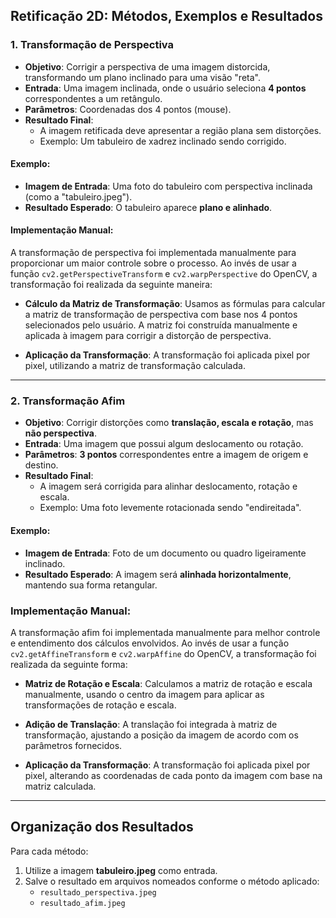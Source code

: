 ## Retificação 2D: Métodos, Exemplos e Resultados

### **1. Transformação de Perspectiva**
- **Objetivo**: Corrigir a perspectiva de uma imagem distorcida, transformando um plano inclinado para uma visão "reta".
- **Entrada**: Uma imagem inclinada, onde o usuário seleciona **4 pontos** correspondentes a um retângulo.
- **Parâmetros**: Coordenadas dos 4 pontos (mouse).
- **Resultado Final**:
   - A imagem retificada deve apresentar a região plana sem distorções.
   - Exemplo: Um tabuleiro de xadrez inclinado sendo corrigido.

#### **Exemplo**:
- **Imagem de Entrada**: Uma foto do tabuleiro com perspectiva inclinada (como a "tabuleiro.jpeg").
- **Resultado Esperado**: O tabuleiro aparece **plano e alinhado**.

#### **Implementação Manual**:
A transformação de perspectiva foi implementada manualmente para proporcionar um maior controle sobre o processo. Ao invés de usar a função `cv2.getPerspectiveTransform` e `cv2.warpPerspective` do OpenCV, a transformação foi realizada da seguinte maneira:

- **Cálculo da Matriz de Transformação**: Usamos as fórmulas para calcular a matriz de transformação de perspectiva com base nos 4 pontos selecionados pelo usuário. A matriz foi construída manualmente e aplicada à imagem para corrigir a distorção de perspectiva.

- **Aplicação da Transformação**: A transformação foi aplicada pixel por pixel, utilizando a matriz de transformação calculada.


---

### **2. Transformação Afim**
- **Objetivo**: Corrigir distorções como **translação, escala e rotação**, mas **não perspectiva**.
- **Entrada**: Uma imagem que possui algum deslocamento ou rotação.
- **Parâmetros**: **3 pontos** correspondentes entre a imagem de origem e destino.
- **Resultado Final**:
   - A imagem será corrigida para alinhar deslocamento, rotação e escala.
   - Exemplo: Uma foto levemente rotacionada sendo "endireitada".

#### **Exemplo**:
- **Imagem de Entrada**: Foto de um documento ou quadro ligeiramente inclinado.
- **Resultado Esperado**: A imagem será **alinhada horizontalmente**, mantendo sua forma retangular.

### **Implementação Manual**:
A transformação afim foi implementada manualmente para melhor controle e entendimento dos cálculos envolvidos. Ao invés de usar a função `cv2.getAffineTransform` e `cv2.warpAffine` do OpenCV, a transformação foi realizada da seguinte forma:

- **Matriz de Rotação e Escala**: Calculamos a matriz de rotação e escala manualmente, usando o centro da imagem para aplicar as transformações de rotação e escala.

- **Adição de Translação**: A translação foi integrada à matriz de transformação, ajustando a posição da imagem de acordo com os parâmetros fornecidos.

- **Aplicação da Transformação**: A transformação foi aplicada pixel por pixel, alterando as coordenadas de cada ponto da imagem com base na matriz calculada.

---

## **Organização dos Resultados**
Para cada método:
1. Utilize a imagem **tabuleiro.jpeg** como entrada.
2. Salve o resultado em arquivos nomeados conforme o método aplicado:
   - `resultado_perspectiva.jpeg`
   - `resultado_afim.jpeg`

